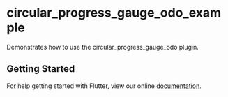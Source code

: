 # circular_progress_gauge_odo_example

Demonstrates how to use the circular_progress_gauge_odo plugin.

## Getting Started

For help getting started with Flutter, view our online
[documentation](https://flutter.io/).
